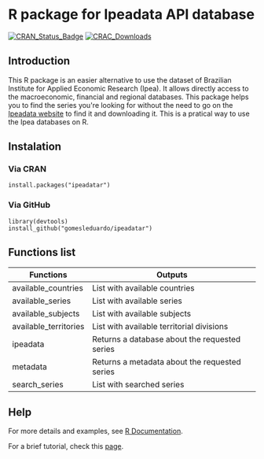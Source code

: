 # R package for Ipeadata API database 

[![CRAN\_Status\_Badge](https://www.r-pkg.org/badges/version/ipeadatar)](https://CRAN.R-project.org/package=ipeadatar) [![CRAC\_Downloads](https://cranlogs.r-pkg.org/badges/grand-total/ipeadatar)](https://CRAN.R-project.org/package=ipeadatar)

## Introduction

This R package is an easier alternative to use the dataset of Brazilian Institute for Applied Economic Research (Ipea). It allows directly access to the macroeconomic, financial and regional databases. This package helps you to find the series you're looking for without the need to go on the [Ipeadata website](http://ipeadata.gov.br/) to find it and downloading it. This is a pratical way to use the Ipea databases on R.

## Instalation

### Via CRAN
```{r, eval = FALSE}
install.packages("ipeadatar")
```

### Via GitHub
```{r, eval = FALSE}
library(devtools)
install_github("gomesleduardo/ipeadatar")
```

## Functions list

  |       Functions       |                     Outputs                    |
  |-----------------------|------------------------------------------------|
  | available_countries   |  List with available countries                 |
  | available_series      |  List with available series                    |
  | available_subjects    |  List with available subjects                  |
  | available_territories |  List with available territorial divisions     |
  | ipeadata              |  Returns a database about the requested series |
  | metadata              |  Returns a metadata about the requested series |
  | search_series         |  List with searched series                     |

## Help

For more details and examples, see [R Documentation](https://cran.r-project.org/web/packages/ipeadatar/ipeadatar.pdf).

For a brief tutorial, check this [page](https://gomesleduardo.000webhostapp.com/ipeadatar_tutorial.html).
